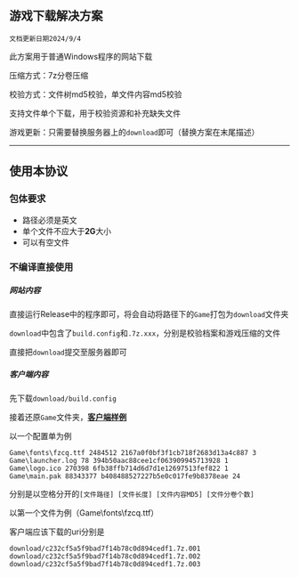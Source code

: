 ## 游戏下载解决方案

`文档更新日期2024/9/4`

此方案用于普通Windows程序的网站下载

压缩方式：7z分卷压缩

校验方式：文件树md5校验，单文件内容md5校验

支持文件单个下载，用于校验资源和补充缺失文件

游戏更新：只需要替换服务器上的`download`即可（替换方案在末尾描述）

-------------------------------

## 使用本协议

### 包体要求

+ 路径必须是英文
+ 单个文件不应大于**2G**大小
+ 可以有空文件

### 不编译直接使用

##### 网站内容

直接运行Release中的程序即可，将会自动将路径下的`Game`打包为`download`文件夹

`download`中包含了`build.config`和`.7z.xxx`，分别是校验档案和游戏压缩的文件

直接把`download`提交至服务器即可

##### 客户端内容

先下载`download/build.config`

接着还原`Game`文件夹，**[客户端样例](https://github.com/BUGres/ServerGameLauncher)**

以一个配置单为例

```
Game\fonts\fzcq.ttf 2484512 2167a0f0bf3f1cb718f2683d13a4c887 3
Game\launcher.log 78 394b50aac88cee1cf063909945713928 1
Game\logo.ico 270398 6fb38ffb714d6d7d1e12697513fef822 1
Game\main.pak 88343377 b408488527227b5e0c017fe9b8378eae 24
```

分别是以空格分开的`[文件路径] [文件长度] [文件内容MD5] [文件分卷个数]`

以第一个文件为例（Game\fonts\fzcq.ttf）

客户端应该下载的uri分别是

```
download/c232cf5a5f9bad7f14b78c0d894cedf1.7z.001
download/c232cf5a5f9bad7f14b78c0d894cedf1.7z.002
download/c232cf5a5f9bad7f14b78c0d894cedf1.7z.003
```


